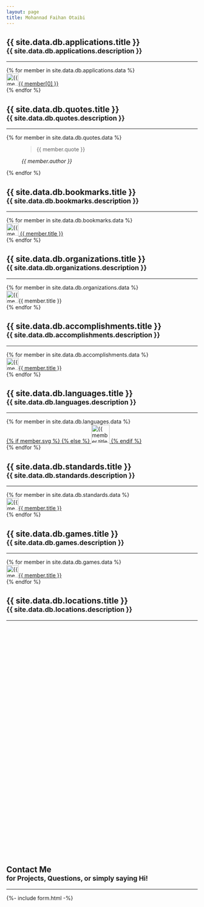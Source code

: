 ```yaml
---
layout: page
title: Mohannad Faihan Otaibi
---
```


<!-- Applications -->
<section markdown="1" class="my-5 px-3 py-5">
<div class="container">
<h2>{{ site.data.db.applications.title }} <br /> <small class="text-muted">{{ site.data.db.applications.description }}</small></h2>
<hr class="my-4" />
<div class="row g-3">
    {% for member in site.data.db.applications.data %}
    <div class="col-12 col-md-3 mini-link">
        <a rel="nofollow" target="_blank" href="{{ member[1].url }}">
            <img height="32" alt="{{ member[0] }}" src="{{site.favicon_grabber}}{{ member[1].url }}" class="" /><span class="col-10">{{ member[0] }}</span>
        </a>
    </div>
    {% endfor %}
</div>
</div>
</section>

<!-- Quotes -->
<section markdown="1" class="my-5 px-3 py-5">
<div class="container">
<h2>{{ site.data.db.quotes.title }} <br /> <small class="text-muted">{{ site.data.db.quotes.description }}</small></h2>
<hr class="my-4" />
{% for member in site.data.db.quotes.data %}

<figure class="mb-4">
  <blockquote class="blockquote ps-3">
    <p>{{ member.quote }}</p>
  </blockquote>
  <figcaption class="blockquote-footer">
    <cite title="Source Title">{{ member.author }}</cite>
  </figcaption>
</figure>

{% endfor %}
</div>
</section>

<!-- Bookmarks -->
<section markdown="1" class="my-5 px-3 py-5">
<div class="container">
<h2>{{ site.data.db.bookmarks.title }} <br /> <small class="text-muted">{{ site.data.db.bookmarks.description }}</small></h2>
<hr class="my-4" />
<div class="row g-3">
    {% for member in site.data.db.bookmarks.data %}
    <div class="col-12 col-md-4 mini-link">
        <a rel="nofollow" target="_blank" href="{{ member.url }}">
            <img height="32" alt="{{ member.title }}" src="{{site.favicon_grabber}}{{ member.url }}" class="" />
            <span class="col-10">{{ member.title }}</span>
        </a>
    </div>
    {% endfor %}
</div>
</div>
</section>

<!-- Organizations -->
<section markdown="1" class="my-5 px-3 py-5">
<div class="container">
<h2>{{ site.data.db.organizations.title }} <br /> <small class="text-muted">{{ site.data.db.organizations.description }}</small></h2>
<hr class="my-4" />
<div class="row g-3">
    {% for member in site.data.db.organizations.data %}
    <div class="col-12 col-md-3 mini-link">
        <a>
            <img height="32" alt="{{ member.title }}" src="{{site.favicon_grabber}}{{ member.url }}" class="" /><span class="col-10">{{ member.title }}</span>
        </a>
    </div>
    {% endfor %}
</div>
</div>
</section>

<!-- Things Done -->

<section markdown="1" class="my-5 px-3 py-5">
<div class="container">
<h2>{{ site.data.db.accomplishments.title }} <br /> <small class="text-muted">{{ site.data.db.accomplishments.description }}</small></h2>
<hr class="my-4" />
<div class="row g-3">
    {% for member in site.data.db.accomplishments.data %}
    <div class="col-12 col-md-6 mini-link">
        <a rel="nofollow" target="_blank" href="{{ member.url }}">
            <img height="32" alt="{{ member.title }}" src="{{site.favicon_grabber}}{{ member.url }}" class="" /><span {% if member.arabic %}dir="rtl" {% endif %} class="col-10">{{ member.title }}</span>
        </a>
    </div>
    {% endfor %}
</div>
</div>
</section>

<section markdown="1" class="my-5 px-3 py-5">
<div class="container">
<h2>{{ site.data.db.languages.title }} <br /> <small class="text-muted">{{ site.data.db.languages.description }}</small></h2>
<hr class="my-4" />
<div class="row g-3">
    {% for member in site.data.db.languages.data %}
    <div class="col-4 col-md-1 mini-link">
        <a rel="nofollow" target="_blank" href="{{ member.url }}">
            {% if member.svg %}
                <i class="{{ member.svg }}"></i>
            {% else %}
                <img height="48" alt="{{ member.title }}" src="{{site.favicon_grabber}}{{ member.url }}" class="grayscale" />
            {% endif %}
        </a>
    </div>
    {% endfor %}
</div>
</div>
</section>

<section markdown="1" class="my-5 px-3 py-5">
<div class="container">
<h2>{{ site.data.db.standards.title }} <br /> <small class="text-muted">{{ site.data.db.standards.description }}</small></h2>
<hr class="my-4" />
<div class="row g-3">
    {% for member in site.data.db.standards.data %}
    <div class="col-12 col-md-4 mini-link">
        <a rel="nofollow" target="_blank" href="{{ member.url }}">
            <img height="32" alt="{{ member.title }}" src="{{site.favicon_grabber}}{{ member.url }}" class="" /><span {% if member.arabic %}dir="rtl" {% endif %} class="col-10">{{ member.title }}</span>
        </a>
    </div>
    {% endfor %}
</div>
</div>
</section>

<section markdown="1" class="my-5 px-3 py-5">
<div class="container">
<h2>{{ site.data.db.games.title }} <br /> <small class="text-muted">{{ site.data.db.games.description }}</small></h2>
<hr class="my-4" />
<div class="row g-3">
    {% for member in site.data.db.games.data %}
    <div class="col-12 col-md-4 mini-link">
        <a rel="nofollow" target="_blank" href="{{ member.url }}">
            <img height="32" style="height:32px;" alt="{{ member.title }}" src="{{site.favicon_grabber}}{{ member.url }}" class="" /><span {% if member.arabic %}dir="rtl" {% endif %} class="col-10">{{ member.title }}</span>
        </a>
    </div>
    {% endfor %}
</div>
</div>
</section>

<section markdown="1" class="my-5 px-3 py-5">
<div class="container">
<h2>{{ site.data.db.locations.title }} <br /> <small class="text-muted">{{ site.data.db.locations.description }}</small></h2>
<hr class="my-4" />
<div id="map" class="shadow-sm" style="height:600px; border-radius:1rem;"></div>
</div>
</section>

<!-- use a serverless form -->
<section markdown="1" class="my-5 px-3 py-5">
<div class="container">
<h2>Contact Me <br /> <small>for Projects, Questions, or simply saying Hi!</small></h2>
<hr class="my-4" />
<!-- a serverless contact us form -->
<div class="card border-0 shadow-sm p-5" style="border-radius:1rem;">
    {%- include form.html -%}
</div>

</div>
</section>
